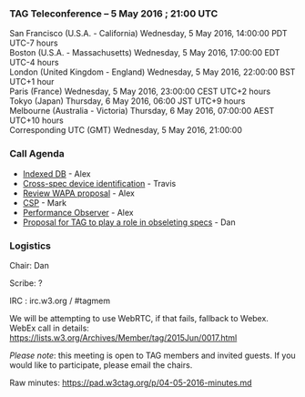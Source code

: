 ### TAG Teleconference – 5 May 2016 ; 21:00 UTC

San Francisco (U.S.A. - California)	Wednesday, 5 May 2016, 14:00:00	PDT	UTC-7 hours  
Boston (U.S.A. - Massachusetts)	Wednesday, 5 May 2016, 17:00:00	EDT	UTC-4 hours  
London (United Kingdom - England)	Wednesday, 5 May 2016, 22:00:00	BST	UTC+1 hour  
Paris (France)	Wednesday, 5 May 2016, 23:00:00	CEST	UTC+2 hours  
Tokyo (Japan)	Thursday, 6 May 2016, 06:00	JST	UTC+9 hours  
Melbourne (Australia - Victoria)	Thursday, 6 May 2016, 07:00:00	AEST	UTC+10 hours  
Corresponding UTC (GMT)	Wednesday, 5 May 2016, 21:00:00	 

### Call Agenda
* [Indexed DB](https://github.com/w3ctag/spec-reviews/issues/84) - Alex
* [Cross-spec device identification](https://github.com/w3ctag/spec-reviews/issues/64) - Travis
* [Review WAPA proposal](https://github.com/w3ctag/spec-reviews/issues/63) - Alex
* [CSP](https://github.com/w3ctag/spec-reviews/issues/42) - Mark
* [Performance Observer](https://github.com/w3ctag/spec-reviews/issues/18) - Alex
* [Proposal for TAG to play a role in obseleting specs](https://lists.w3.org/Archives/Public/public-w3process/2016May/0005.html) - Dan

### Logistics

Chair: Dan

Scribe: ?

IRC : irc.w3.org / #tagmem

We will be attempting to use WebRTC, if that fails, fallback to Webex.
WebEx call in details: https://lists.w3.org/Archives/Member/tag/2015Jun/0017.html

*Please note*: this meeting is open to TAG members and invited guests. If you would like to participate, please email the chairs.

Raw minutes: https://pad.w3ctag.org/p/04-05-2016-minutes.md
